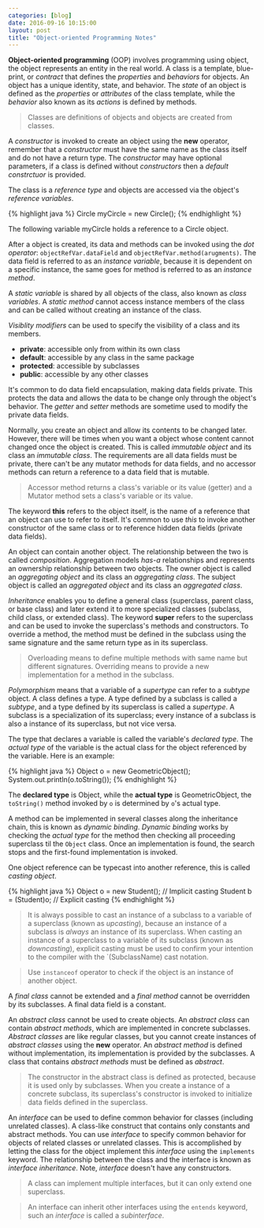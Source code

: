 ```yaml
---
categories: [blog]
date: 2016-09-16 10:15:00
layout: post
title: "Object-oriented Programming Notes"
---
```


__Object-oriented programming__ (OOP) involves programming using object, the object represents an entity in the real world. A class is a template, blue-print, or _contract_ that defines the _properties_ and _behaviors_ for objects. An object has a unique identity, state, and behavior. The _state_ of an object is defined as the _properties_ or _attributes_ of the class template, while the _behavior_ also known as its _actions_ is defined by methods.

> Classes are definitions of objects and objects are created from classes.

A _constructor_ is invoked to create an object using the __new__ operator, remember that a _constructor_ must have the same name as the class itself and do not have a return type. The _constructor_ may have optional parameters, if a class is defined without _constructors_ then a _default constrctuor_ is provided.

The class is a _reference type_ and objects are accessed via the object's _reference variables_.

{% highlight java %}
  Circle myCircle = new Circle();
{% endhighlight %}

The following variable myCircle holds a reference to a Circle object.

After a object is created, its data and methods can be invoked using the _dot operator_: `objectRefVar.dataField` and `objectRefVar.method(arugments)`. The data field is referred to as an _instance variable_, because it is dependent on a specific instance, the same goes for method is referred to as an _instance method_.

A _static variable_ is shared by all objects of the class, also known as _class variables_. A _static method_ cannot access instance members of the class and can be called without creating an instance of the class.

_Visiblity modifiers_ can be used to specify the visibility of a class and its members.

* __private__: accessible only from within its own class
* __default__: accessible by any class in the same package
* __protected__: accessible by subclasses
* __public__: accessible by any other classes

It's common to do data field encapsulation, making data fields private. This protects the data and allows the data to be change only through the object's behavior. The _getter_ and _setter_ methods are sometime used to modify the private data fields.

Normally, you create an object and allow its contents to be changed later. However, there will be times when you want a object whose content cannot changed once the object is created. This is called _immutable object_ and its class an _immutable class_. The requirements are all data fields must be private, there can't be any mutator methods for data fields, and no accessor methods can return a reference to a data field that is mutable.

> Accessor method returns a class's variable or its value (getter) and a Mutator method sets a class's variable or its value.

The keyword __this__ refers to the object itself, is the name of a reference that an object can use to refer to itself. It's common to use _this_ to invoke another constructor of the same class or to reference hidden data fields (private data fields).

An object can contain another object. The relationship between the two is called _composition_. Aggregation models _has-a_ relationships and represents an ownership relationship between two objects. The owner object is called an _aggregating object_ and its class an _aggregating class_. The subject object is called an _aggregated object_ and its class an _aggregated class_.

_Inheritance_ enables you to define a general class (superclass, parent class, or base class) and later extend it to more specialized classes (subclass, child class, or extended class). The keyword __super__ refers to the superclass and can be used to invoke the superclass's methods and constructors. To override a method, the method must be defined in the subclass using the same signature and the same return type as in its superclass.

> Overloading means to define multiple methods with same name but different signatures. Overriding means to provide a new implementation for a method in the subclass.

_Polymorphism_ means that a variable of a _supertype_ can refer to a _subtype_ object. A class defines a type. A type defined by a subclass is called a _subtype_, and a type defined by its superclass is called a _supertype_. A subclass is a specialization of its superclass; every instance of a subclass is also a instance of its superclass, but not vice versa.

The type that declares a variable is called the variable's _declared type_. The _actual type_ of the variable is the actual class for the object referenced by the variable. Here is an example:

{% highlight java %}
  Object o = new GeometricObject();
  System.out.println(o.toString());
{% endhighlight %}

The __declared type__ is Object, while the __actual type__ is GeometricObject, the `toString()` method invoked by `o` is determined by `o`'s actual type.

A method can be implemented in several classes along the inheritance chain, this is known as _dynamic binding_. _Dynamic binding_ works by checking the _actual type_ for the method then checking all proceeding superclass til the `Object` class. Once an implementation is found, the search stops and the first-found implementation is invoked.

One object reference can be typecast into another reference, this is called _casting object_.

{% highlight java %}
  Object o = new Student(); // Implicit casting
  Student b = (Student)o; // Explicit casting
{% endhighlight %}

> It is always possible to cast an instance of a subclass to a variable of a superclass (known as _upcasting_), because an instance of a subclass is _always_ an instance of its superclass. When casting an instance of a superclass to a variable of its subclass (known as _downcasting_), explicit casting must be used to confirm your intention to the compiler with the `(SubclassName) cast notation.

> Use `instanceof` operator to check if the object is an instance of another object.

A _final class_ cannot be extended and a _final method_ cannot be overridden by its subclasses. A final data field is a constant.

An _abstract class_ cannot be used to create objects. An _abstract class_ can contain _abstract methods_, which are implemented in concrete subclasses. _Abstract classes_ are like regular classes, but you cannot create instances of _abstract classes_ using the __new__ operator. An _abstract method_ is defined without implementation, its implementation is provided by the subclasses. A class that contains _abstract methods_ must be defined as _abstract_.

> The constructor in the abstract class is defined as protected, because it is used only by subclasses. When you create a instance of a concrete subclass, its superclass's constructor is invoked to initialize data fields defined in the superclass.

An _interface_ can be used to define common behavior for classes (including unrelated classes). A class-like construct that contains only constants and abstract methods. You can use _interface_ to specify common behavior for objects of related classes or unrelated classes. This is accomplished by letting the class for the object implement this _interface_ using the `implements` keyword. The relationship between the class and the interface is known as _interface inheritance_. Note, _interface_ doesn't have any constructors.

> A class can implement multiple interfaces, but it can only extend one superclass.

> An interface can inherit other interfaces using the `entends` keyword, such an _interface_ is called a _subinterface_.